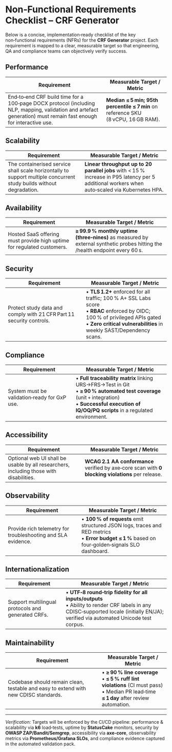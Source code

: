 # Non‑Functional Requirements Checklist – CRF Generator

Below is a concise, implementation‑ready checklist of the key non‑functional requirements (NFRs) for the **CRF Generator** project.  Each requirement is mapped to a clear, measurable target so that engineering, QA and compliance teams can objectively verify success.

## Performance
| Requirement | Measurable Target / Metric |
|-------------|---------------------------|
| End‑to‑end CRF build time for a 100‑page DOCX protocol (including NLP, mapping, validation and artefact generation) must remain fast enough for interactive use. | **Median ≤ 5 min; 95th percentile ≤ 7 min** on reference SKU (8 vCPU, 16 GB RAM). |

## Scalability
| Requirement | Measurable Target / Metric |
|-------------|---------------------------|
| The containerised service shall scale horizontally to support multiple concurrent study builds without degradation. | **Linear throughput up to 20 parallel jobs** with < 15 % increase in P95 latency per 5 additional workers when auto‑scaled via Kubernetes HPA. |

## Availability
| Requirement | Measurable Target / Metric |
|-------------|---------------------------|
| Hosted SaaS offering must provide high uptime for regulated customers. | **≥ 99.9 % monthly uptime (three‑nines)** as measured by external synthetic probes hitting the /health endpoint every 60 s. |

## Security
| Requirement | Measurable Target / Metric |
|-------------|---------------------------|
| Protect study data and comply with 21 CFR Part 11 security controls. | • **TLS 1.2+** enforced for all traffic; 100 % A+ SSL Labs score<br>• **RBAC** enforced by OIDC; 100 % of privileged APIs gated<br>• **Zero critical vulnerabilities** in weekly SAST/Dependency scans. |

## Compliance
| Requirement | Measurable Target / Metric |
|-------------|---------------------------|
| System must be validation‑ready for GxP use. | • **Full traceability matrix** linking URS→FRS→Test in Git<br>• **≥ 90 % automated test coverage** (unit + integration)<br>• **Successful execution of IQ/OQ/PQ scripts** in a regulated environment. |

## Accessibility
| Requirement | Measurable Target / Metric |
|-------------|---------------------------|
| Optional web UI shall be usable by all researchers, including those with disabilities. | **WCAG 2.1 AA conformance** verified by axe‑core scan with **0 blocking violations** per release. |

## Observability
| Requirement | Measurable Target / Metric |
|-------------|---------------------------|
| Provide rich telemetry for troubleshooting and SLA evidence. | • **100 % of requests** emit structured JSON logs, traces and RED metrics<br>• **Error budget ≤ 1 %** based on four‑golden‑signals SLO dashboard. |

## Internationalization
| Requirement | Measurable Target / Metric |
|-------------|---------------------------|
| Support multilingual protocols and generated CRFs. | • **UTF‑8 round‑trip fidelity for all inputs/outputs**<br>• Ability to render CRF labels in any CDISC‑supported locale (initially EN/JA); verified via automated Unicode test corpus. |

## Maintainability
| Requirement | Measurable Target / Metric |
|-------------|---------------------------|
| Codebase should remain clean, testable and easy to extend with new CDISC standards. | • **≥ 90 % line coverage**<br>• **≤ 5 % ruff lint violations** (CI must pass) <br>• Median PR lead‑time **≤ 1 day** after review automation. |

---
*Verification:* Targets will be enforced by the CI/CD pipeline: performance & scalability via **k6** load‑tests, uptime by **StatusCake** monitors, security by **OWASP ZAP/Bandit/Semgrep**, accessibility via **axe‑core**, observability metrics via **Prometheus/Grafana SLOs**, and compliance evidence captured in the automated validation pack.

